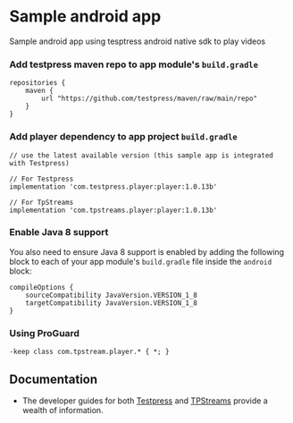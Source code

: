 # Sample android app
Sample android app using tesptress android native sdk to play videos

### Add testpress maven repo to app module's `build.gradle`

```
repositories {
    maven {
        url "https://github.com/testpress/maven/raw/main/repo"
    }
}
```

### Add player dependency to app project `build.gradle`

```
// use the latest available version (this sample app is integrated with Testpress)

// For Testpress
implementation 'com.testpress.player:player:1.0.13b'

// For TpStreams
implementation 'com.tpstreams.player:player:1.0.13b'
```

### Enable Java 8 support

You also need to ensure Java 8 support is enabled by adding the following block to each of your app module's `build.gradle` file inside the `android` block:

```
compileOptions {
    sourceCompatibility JavaVersion.VERSION_1_8
    targetCompatibility JavaVersion.VERSION_1_8
}
```

### Using ProGuard

```
-keep class com.tpstream.player.* { *; }
```

## Documentation
* The developer guides for both [Testpress] and [TPStreams] provide a wealth of information.

[Testpress]: https://developer.testpress.in/docs/video-embedding/player-sdk/android-native-sdk/getting-started
[TpStreams]: https://developer.tpstreams.com/docs/mobile-sdk/android-native-sdk/getting-started